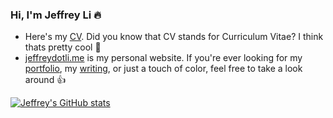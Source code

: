 ###  Hi, I'm Jeffrey Li 🔥

- Here's my [CV](https://drive.google.com/file/d/1sRWCUq1E41osMeRo9lHx_2rq_EgFHyQC/view?usp=sharing). Did you know that CV stands for Curriculum Vitae? I think thats pretty cool 🚀
- [jeffreydotli.me](https://jeffreydotli.me) is my personal website. If you're ever looking for my [portfolio](https://jeffreydotli.me/portfolio), my [writing](https://jeffreydotli.me/writing), or just a touch of color, feel free to take a look around 👍


[![Jeffrey's GitHub stats](https://github-readme-stats.vercel.app/api?username=jeffrey-dot-li&theme=solarized-light)](https://github.com/anuraghazra/github-readme-stats)
<!-- TODO: Customize Stats Color theme prob skylight + blossom? -->

<!-- TODO: Fix package json back to   "build": "cross-env NODE_ENV=production vite-ssg build",
Right now SSG is disabled because of this error https://github.com/vuejs/vitepress/issues/1335 in Trois.js repo. Fix later  -->